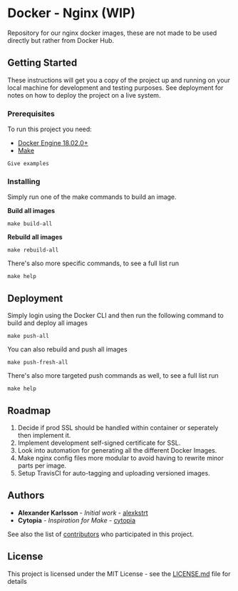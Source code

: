 # Docker - Nginx (WIP)

Repository for our nginx docker images, these are not made to be used directly but rather from Docker Hub.

## Getting Started

These instructions will get you a copy of the project up and running on your local machine for development and testing purposes. See deployment for notes on how to deploy the project on a live system.

### Prerequisites

To run this project you need:

* [Docker Engine 18.02.0+](https://www.docker.com/products/docker-engine)
* [Make](https://www.gnu.org/software/make/)

```
Give examples
```

### Installing

Simply run one of the make commands to build an image.

**Build all images**

```
make build-all
```

**Rebuild all images**

```
make rebuild-all
```

There's also more specific commands, to see a full list run

```
make help
```

## Deployment

Simply login using the Docker CLI and then run the following command to build and deploy all images

```
make push-all
```

You can also rebuild and push all images

```
make push-fresh-all
```

There's also more targeted push commands as well, to see a full list run

```
make help
```

## Roadmap

1. Decide if prod SSL should be handled within container or seperately then implement it.
2. Implement development self-signed certificate for SSL.
3. Look into automation for generating all the different Docker Images.
4. Make nginx config files more modular to avoid having to rewrite minor parts per image.
5. Setup TravisCI for auto-tagging and uploading versioned images.

## Authors

* **Alexander Karlsson** - *Initial work* - [alexkstrt](https://github.com/alexkstrt)
* **Cytopia** - *Inspiration for Make* - [cytopia](https://github.com/cytopia)

See also the list of [contributors](https://github.com/strt/docker-nginx/contributors) who participated in this project.

## License

This project is licensed under the MIT License - see the [LICENSE.md](LICENSE.md) file for details
